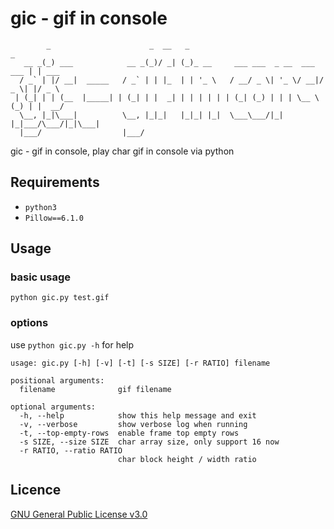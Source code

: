 # gic - gif in console

```
        _                      _  __   _                                   _      
   __ _(_) ___            __ _(_)/ _| (_)_ __     ___ ___  _ __  ___  ___ | | ___ 
  / _` | |/ __|  _____   / _` | | |_  | | '_ \   / __/ _ \| '_ \/ __|/ _ \| |/ _ \
 | (_| | | (__  |_____| | (_| | |  _| | | | | | | (_| (_) | | | \__ \ (_) | |  __/
  \__, |_|\___|          \__, |_|_|   |_|_| |_|  \___\___/|_| |_|___/\___/|_|\___|
  |___/                  |___/                                                    

```

gic - gif in console, play char gif in console via python

## Requirements

- `python3`
- `Pillow==6.1.0`

## Usage

### basic usage

`python gic.py test.gif`

### options

use `python gic.py -h` for help

```
usage: gic.py [-h] [-v] [-t] [-s SIZE] [-r RATIO] filename

positional arguments:
  filename              gif filename

optional arguments:
  -h, --help            show this help message and exit
  -v, --verbose         show verbose log when running
  -t, --top-empty-rows  enable frame top empty rows
  -s SIZE, --size SIZE  char array size, only support 16 now
  -r RATIO, --ratio RATIO
                        char block height / width ratio
```

## Licence

[GNU General Public License v3.0](LICENCE)
